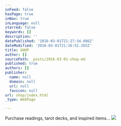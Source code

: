 ```yaml
---
inFeed: false
hasPage: true
inNav: true
inLanguage: null
starred: false
keywords: []
description: ''
datePublished: '2016-03-01T21:27:34.886Z'
dateModified: '2016-03-01T21:26:52.265Z'
title: SHOP
author: []
sourcePath: _posts/2016-03-01-shop.md
published: true
authors: []
publisher:
  name: null
  domain: null
  url: null
  favicon: null
url: shop/index.html
_type: WebPage

---
```

Purchase readings, tarot decks, and inspired items...
![](https://the-grid-user-content.s3-us-west-2.amazonaws.com/5232bc5f-c232-4e75-af77-57d35ff8be81.jpg)